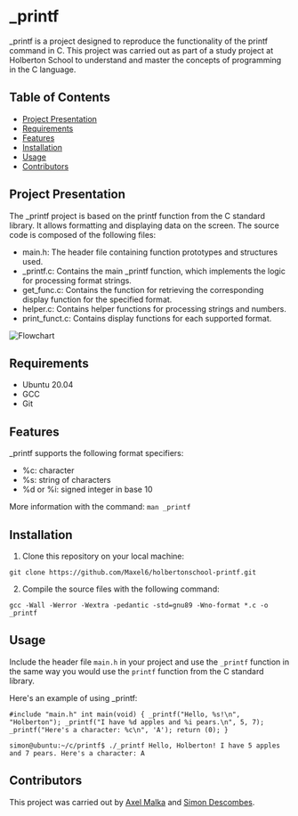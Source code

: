 # _printf

_printf is a project designed to reproduce the functionality of the printf command in C. This project was carried out as part of a study project at Holberton School to understand and master the concepts of programming in the C language.

## Table of Contents

-   [Project Presentation](#project-presentation)
-   [Requirements](#requirements)
-   [Features](#features)
-   [Installation](#installation)
-   [Usage](#usage)
-   [Contributors](#contributors)

## Project Presentation

The _printf project is based on the printf function from the C standard library. It allows formatting and displaying data on the screen. The source code is composed of the following files:

-   main.h: The header file containing function prototypes and structures used.
-   _printf.c: Contains the main _printf function, which implements the logic for processing format strings.
-   get_func.c: Contains the function for retrieving the corresponding display function for the specified format.
-   helper.c: Contains helper functions for processing strings and numbers.
-   print_funct.c: Contains display functions for each supported format.

![Flowchart](https://lh3.googleusercontent.com/drive-viewer/AAOQEORVZF6aMsCC35B3IhNUvvG_c6ICdS8Ep73fYul73agZ7JlkHHOt5mlq_pGKxvNYP07rmdxdSAIldeQEV_tP3di43pHmTQ=w1920-h878)

## Requirements

-   Ubuntu 20.04
-   GCC
-   Git

## Features

_printf supports the following format specifiers:

-   %c: character
-   %s: string of characters
-   %d or %i: signed integer in base 10

More information with the command: `man _printf`

## Installation

1.  Clone this repository on your local machine:

`git clone https://github.com/Maxel6/holbertonschool-printf.git`

2.  Compile the source files with the following command:

`gcc -Wall -Werror -Wextra -pedantic -std=gnu89 -Wno-format *.c -o _printf`

## Usage

Include the header file `main.h` in your project and use the `_printf` function in the same way you would use the `printf` function from the C standard library.

Here's an example of using _printf:

`#include "main.h"
int main(void) {
 _printf("Hello, %s!\n", "Holberton");
 _printf("I have %d apples and %i pears.\n", 5, 7);
 _printf("Here's a character: %c\n", 'A');
 return (0);
}` 


`simon@ubuntu:~/c/printf$ ./_printf
Hello, Holberton!
I have 5 apples and 7 pears.
Here's a character: A` 

## Contributors

This project was carried out by [Axel Malka](https://github.com/Maxel6) and [Simon Descombes](https://github.com/SimonDesc).

